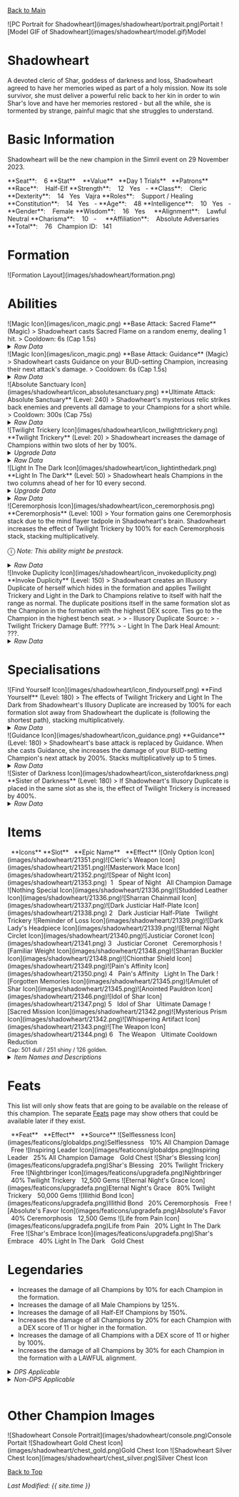 [Back to Main](index.md)

<span class="championPortraitsRow">
    <span class="championPortraitsImage">
        ![PC Portrait for Shadowheart](images/shadowheart/portrait.png)Portait
    </span>
    <span class="championPortraitsImage">
        ![Model GIF of Shadowheart](images/shadowheart/model.gif)Model
    </span>
</span>

# Shadowheart

A devoted cleric of Shar, goddess of darkness and loss, Shadowheart agreed to have her memories wiped as part of a holy mission. Now its sole survivor, she must deliver a powerful relic back to her kin in order to win Shar's love and have her memories restored - but all the while, she is tormented by strange, painful magic that she struggles to understand.

# Basic Information

Shadowheart will be the new champion in the Simril event on 29 November 2023.

<span class="champStatsTableColumn">
    <span class="champStatsTableRow">
        <span class="champStatsTableInfoHeader">
            <span style="margin-right:4px;">**Seat**:</span>
        </span>
        <span class="champStatsTableInfo">
            <span style="margin-left:8px;">6</span>
        </span>
        <span class="champStatsTableStatHeader">
            <span style="margin-right:4px;">**Stat**</span>
        </span>
        <span class="champStatsTableStatsHeader">
            <span style="margin-left:8px;">**Value**</span>
        </span>
        <span class="champStatsTableTrialsHeader">
            <span style="margin-left:8px;">**Day 1 Trials**</span>
        </span>
        <span class="champStatsTablePatronsHeader">
            <span style="margin-left:8px;">**Patrons**</span>
        </span>
    </span>
    <span class="champStatsTableRow">
        <span class="champStatsTableInfoHeader">
            <span style="margin-right:4px;">**Race**:</span>
        </span>
        <span class="champStatsTableInfo">
            <span style="margin-left:8px;">Half-Elf</span>
        </span>
        <span class="champStatsTableStatHeader">
            <span style="margin-right:4px;">**Strength**:</span>
        </span>
        <span class="champStatsTableStats">
            <span style="margin-left:8px;">12</span>
        </span>
        <span class="champStatsTableTrials">
            <span style="margin-left:8px;">Yes</span>
        </span>
        <span class="champStatsTablePatrons">
            <span style="margin-left:8px;">-</span>
        </span>
    </span>
    <span class="champStatsTableRow">
        <span class="champStatsTableInfoHeader">
            <span style="margin-right:4px;">**Class**:</span>
        </span>
        <span class="champStatsTableInfo">
            <span style="margin-left:8px;">Cleric</span>
        </span>
        <span class="champStatsTableStatHeader">
            <span style="margin-right:4px;">**Dexterity**:</span>
        </span>
        <span class="champStatsTableStats">
            <span style="margin-left:8px;">14</span>
        </span>
        <span class="champStatsTableTrials">
            <span style="margin-left:8px;">Yes</span>
        </span>
        <span class="champStatsTablePatrons">
            <span style="margin-left:8px;">Vajra</span>
        </span>
    </span>
    <span class="champStatsTableRow">
        <span class="champStatsTableInfoHeader">
            <span style="margin-right:4px;">**Roles**:</span>
        </span>
        <span class="champStatsTableInfo">
            <span style="margin-left:8px;">Support / Healing</span>
        </span>
        <span class="champStatsTableStatHeader">
            <span style="margin-right:4px;">**Constitution**:</span>
        </span>
        <span class="champStatsTableStats">
            <span style="margin-left:8px;">14</span>
        </span>
        <span class="champStatsTableTrials">
            <span style="margin-left:8px;">Yes</span>
        </span>
        <span class="champStatsTablePatrons">
            <span style="margin-left:8px;">-</span>
        </span>
    </span>
    <span class="champStatsTableRow">
        <span class="champStatsTableInfoHeader">
            <span style="margin-right:4px;">**Age**:</span>
        </span>
        <span class="champStatsTableInfo">
            <span style="margin-left:8px;">48</span>
        </span>
        <span class="champStatsTableStatHeader">
            <span style="margin-right:4px;">**Intelligence**:</span>
        </span>
        <span class="champStatsTableStats">
            <span style="margin-left:8px;">10</span>
        </span>
        <span class="champStatsTableTrials">
            <span style="margin-left:8px;">Yes</span>
        </span>
        <span class="champStatsTablePatrons">
            <span style="margin-left:8px;">-</span>
        </span>
    </span>
    <span class="champStatsTableRow">
        <span class="champStatsTableInfoHeader">
            <span style="margin-right:4px;">**Gender**:</span>
        </span>
        <span class="champStatsTableInfo">
            <span style="margin-left:8px;">Female</span>
        </span>
        <span class="champStatsTableStatHeader">
            <span style="margin-right:4px;">**Wisdom**:</span>
        </span>
        <span class="champStatsTableStats">
            <span style="margin-left:8px;">16</span>
        </span>
        <span class="champStatsTableTrials">
            <span style="margin-left:8px;">Yes</span>
        </span>
        <span class="champStatsTablePatrons">
            <span style="margin-left:8px;">&nbsp;</span>
        </span>
    </span>
    <span class="champStatsTableRow">
        <span class="champStatsTableInfoHeader">
            <span style="margin-right:4px;">**Alignment**:</span>
        </span>
        <span class="champStatsTableInfo">
            <span style="margin-left:8px;">Lawful Neutral</span>
        </span>
        <span class="champStatsTableStatHeader">
            <span style="margin-right:4px;">**Charisma**:</span>
        </span>
        <span class="champStatsTableStats">
            <span style="margin-left:8px;">10</span>
        </span>
        <span class="champStatsTableTrials">
            <span style="margin-left:8px;">-</span>
        </span>
        <span class="champStatsTablePatrons">
            <span style="margin-left:8px;">&nbsp;</span>
        </span>
    </span>
    <span class="champStatsTableRow">
        <span class="champStatsTableInfoHeader">
            <span style="margin-right:4px;">**Affiliation**:</span>
        </span>
        <span class="champStatsTableInfo">
            <span style="margin-left:8px;">Absolute Adversaries</span>
        </span>
        <span class="champStatsTableStatHeader">
            <span style="margin-right:4px;">**Total**:</span>
        </span>
        <span class="champStatsTableStats">
            <span style="margin-left:8px;">76</span>
        </span>
        <span class="champStatsTableTrials">
            <span style="margin-left:8px;">Champion ID:</span>
        </span>
        <span class="champStatsTablePatrons">
            <span style="margin-left:8px;">141</span>
        </span>
    </span>
</span>

# Formation

<span class="formationBorder">
    ![Formation Layout](images/shadowheart/formation.png)
</span>

# Abilities

<div markdown="1" class="abilityBorder"><div markdown="1" class="abilityBorderInner">
![Magic Icon](images/icon_magic.png) **Base Attack: Sacred Flame** (Magic)
> Shadowheart casts Sacred Flame on a random enemy, dealing 1 hit.  
> Cooldown: 6s (Cap 1.5s)
<details><summary><em>Raw Data</em></summary>
<p>
<pre>
{
    "id": 701,
    "name": "Sacred Flame",
    "description": "Shadowheart casts Sacred Flame on a random enemy, dealing 1 hit.",
    "long_description": "",
    "graphic_id": 0,
    "target": "random",
    "num_targets": 1,
    "aoe_radius": 0,
    "damage_modifier": 1,
    "cooldown": 6,
    "animations": [
        {
            "type": "ranged_attack",
            "projectile": "pd_generic_projectile",
            "shoot_frame": 10,
            "shoot_sound": 164,
            "hit_sound": 133,
            "projectile_details": {
                "hash": "220b7624ef8bba01663706bfc0b44e70",
                "projectile_speed": 10000,
                "projectile_hit_graphic_id": 21569
            }
        }
    ],
    "tags": [
        "ranged"
    ],
    "damage_types": [
        "magic"
    ]
}
</pre>
</p>
</details>
</div></div>

<div markdown="1" class="abilityBorder"><div markdown="1" class="abilityBorderInner">
![Magic Icon](images/icon_magic.png) **Base Attack: Guidance** (Magic)
> Shadowheart casts Guidance on your BUD-setting Champion, increasing their next attack's damage.  
> Cooldown: 6s (Cap 1.5s)
<details><summary><em>Raw Data</em></summary>
<p>
<pre>
{
    "id": 702,
    "name": "Guidance",
    "description": "Shadowheart casts Guidance on your BUD-setting Champion, increasing their next attack's damage.",
    "long_description": "",
    "graphic_id": 0,
    "target": "none",
    "num_targets": 0,
    "aoe_radius": 0,
    "damage_modifier": 1,
    "cooldown": 6,
    "animations": [
        {
            "type": "melee_attack",
            "no_damage_display": true,
            "no_jump": true,
            "no_cooldown_display": false,
            "animation_sequence_name": "attack_b"
        }
    ],
    "tags": [
        "ranged"
    ],
    "damage_types": [
        "magic"
    ]
}
</pre>
</p>
</details>
</div></div>
<div markdown="1" class="abilityBorder"><div markdown="1" class="abilityBorderInner">
![Absolute Sanctuary Icon](images/shadowheart/icon_absolutesanctuary.png) **Ultimate Attack: Absolute Sanctuary** (Level: 240)
> Shadowheart's mysterious relic strikes back enemies and prevents all damage to your Champions for a short while.  
> Cooldown: 300s (Cap 75s)
<details><summary><em>Raw Data</em></summary>
<p>
<pre>
{
    "id": 703,
    "name": "Absolute Sanctuary",
    "description": "Shadowheart's mysterious relic prevents all damage for a short while.",
    "long_description": "Shadowheart's mysterious relic strikes back enemies and prevents all damage to your Champions for a short while.",
    "graphic_id": 21370,
    "target": "all",
    "num_targets": 0,
    "aoe_radius": 0,
    "damage_modifier": 0.03,
    "cooldown": 300,
    "animations": [
        {
            "type": "ultimate_attack",
            "ultimate": "shadowheart"
        }
    ],
    "tags": [
        "ranged",
        "ultimate"
    ],
    "damage_types": [
        "magic"
    ]
}
</pre>
</p>
</details>
</div></div>

<div markdown="1" class="abilityBorder"><div markdown="1" class="abilityBorderInner">
![Twilight Trickery Icon](images/shadowheart/icon_twilighttrickery.png) **Twilight Trickery** (Level: 20)
> Shadowheart increases the damage of Champions within two slots of her by 100%.
<details><summary><em>Upgrade Data</em></summary>
<p>
<pre>
Upgrades:
       80: 100%
      130: 100%
      200: 100%
      330: 100%
      460: 100%
      610: 100%
      750: 100%
      890: 100%
    1,030: 100%
    1,160: 100%
    1,300: 100%
    1,440: 100%
    1,570: 100%
    1,710: 100%
    1,840: 100%
    1,990: 100%
    2,120: 100%
    2,260: 100%
    2,400: 100%
    2,500: 100%
    2,590: 100%

    Total Upgrade Bonus: 2.10e08%
</pre>
</p>
</details>
<details><summary><em>Raw Data</em></summary>
<p>
<pre>
{
    "id": 13275,
    "hero_id": 141,
    "required_level": 20,
    "required_upgrade_id": 0,
    "upgrade_type": "unlock_ability",
    "effect": "effect_def,1754",
    "static_dps_mult": null,
    "default_enabled": 1,
    "name": "Twilight Trickery",
    "tip_text": "Shadowheart increases the damage of Champions within two slots of her."
}
{
    "id": 1754,
    "flavour_text": "",
    "description": {
        "desc": "Shadowheart increases the damage of Champions within two slots of her by $(amount)%."
    },
    "effect_keys": [
        {
            "effect_string": "hero_dps_multiplier_mult,100",
            "targets": [
                {
                    "type": "distance",
                    "distance": 2
                }
            ]
        }
    ],
    "requirements": "",
    "graphic_id": 21366,
    "properties": {
        "is_formation_ability": true,
        "owner_use_outgoing_description": false
    }
}
</pre>
</p>
</details>
</div></div>

<div markdown="1" class="abilityBorder"><div markdown="1" class="abilityBorderInner">
![Light In The Dark Icon](images/shadowheart/icon_lightinthedark.png) **Light In The Dark** (Level: 50)
> Shadowheart heals Champions in the two columns ahead of her for 10 every second.
<details><summary><em>Upgrade Data</em></summary>
<p>
<pre>
Upgrades:
       70: 70%
      280: 70%
      470: 70%
      620: 70%
      850: 70%
    1,100: 70%
    1,350: 70%
    1,600: 70%
    1,850: 70%
    2,100: 70%
    2,350: 70%
    2,600: 70%

    Total Upgrade Bonus: 5.82e04%
</pre>
</p>
</details>
<details><summary><em>Raw Data</em></summary>
<p>
<pre>
{
    "id": 13277,
    "hero_id": 141,
    "required_level": 50,
    "required_upgrade_id": 0,
    "upgrade_type": "unlock_ability",
    "effect": "effect_def,1756",
    "static_dps_mult": null,
    "default_enabled": 1,
    "name": "Light In The Dark",
    "tip_text": "Shadowheart heals Champions in the two columns ahead of her every second."
}
{
    "id": 1756,
    "flavour_text": "",
    "description": {
        "desc": "Shadowheart heals Champions in the two columns ahead of her for $(amount) every second."
    },
    "effect_keys": [
        {
            "effect_string": "heal,10",
            "targets": [
                "next_two_col"
            ]
        }
    ],
    "requirements": "",
    "graphic_id": 21365,
    "properties": {
        "is_formation_ability": true,
        "owner_use_outgoing_description": false
    }
}
</pre>
</p>
</details>
</div></div>

<div markdown="1" class="abilityBorder"><div markdown="1" class="abilityBorderInner">
![Ceremorphosis Icon](images/shadowheart/icon_ceremorphosis.png) **Ceremorphosis** (Level: 100)
> Your formation gains one Ceremorphosis stack due to the mind flayer tadpole in Shadowheart's brain. Shadowheart increases the effect of Twilight Trickery by 100% for each Ceremorphosis stack, stacking multiplicatively.

<span style="font-size:1.2em;">ⓘ</span> *Note: This ability might be prestack.*
<details><summary><em>Raw Data</em></summary>
<p>
<pre>
{
    "id": 13276,
    "hero_id": 141,
    "required_level": 100,
    "required_upgrade_id": 0,
    "upgrade_type": "unlock_ability",
    "effect": "effect_def,1755",
    "static_dps_mult": null,
    "default_enabled": 1,
    "name": "Ceremorphosis"
}
{
    "id": 1755,
    "flavour_text": "",
    "description": {
        "desc": "Your formation gains one Ceremorphosis stack due to the mind flayer tadpole in Shadowheart's brain. Shadowheart increases the effect of Twilight Trickery by $(amount)% for each Ceremorphosis stack, stacking multiplicatively."
    },
    "effect_keys": [
        {
            "effect_string": "pre_stack_amount,100"
        },
        {
            "off_when_benched": true,
            "effect_string": "buff_upgrade,0,13275",
            "amount_expr": "upgrade_amount(13276,0)",
            "stack_func": "per_ceremorphosis_stacks",
            "amount_func": "mult",
            "stacks_multiply": true,
            "show_bonus": true,
            "stack_title": "Total Ceremorphosis Stacks",
            "total_title": "Total Bonus",
            "desc_forced_order": 2,
            "amount_updated_listeners": [
                "upgrade_unlocked",
                "slot_changed",
                "feat_changed"
            ]
        },
        {
            "off_when_benched": true,
            "outgoing_buffs": false,
            "effect_string": "shadowheart_ceremorphosis_stacks,1",
            "manual_stacking": true,
            "stacks_multiply": false,
            "show_stacks": true,
            "stack_title": "Shadowheart Ceremorphosis Stacks",
            "desc_forced_order": 1
        }
    ],
    "requirements": "",
    "graphic_id": 21363,
    "properties": {
        "is_formation_ability": true,
        "owner_use_outgoing_description": true,
        "indexed_effect_properties": true,
        "per_effect_index_bonuses": true,
        "default_bonus_index": 0,
        "retain_on_slot_changed": true
    }
}
</pre>
</p>
</details>
</div></div>

<div markdown="1" class="abilityBorder"><div markdown="1" class="abilityBorderInner">
![Invoke Duplicity Icon](images/shadowheart/icon_invokeduplicity.png) **Invoke Duplicity** (Level: 150)
> Shadowheart creates an Illusory Duplicate of herself which hides in the formation and applies Twilight Trickery and Light in the Dark to Champions relative to itself with half the range as normal. The duplicate positions itself in the same formation slot as the Champion in the formation with the highest DEX score. Ties go to the Champion in the highest bench seat.
>  
> - Illusory Duplicate Source:
> - Twilight Trickery Damage Buff: ???%
> - Light In The Dark Heal Amount: ???.
<details><summary><em>Raw Data</em></summary>
<p>
<pre>
{
    "id": 13278,
    "hero_id": 141,
    "required_level": 150,
    "required_upgrade_id": 0,
    "upgrade_type": "unlock_ability",
    "effect": "effect_def,1757",
    "static_dps_mult": null,
    "default_enabled": 1,
    "name": "Invoke Duplicity"
}
{
    "id": 1757,
    "flavour_text": "",
    "description": {
        "desc": "Shadowheart creates an Illusory Duplicate of herself which hides in the formation and applies Twilight Trickery and Light in the Dark to Champions relative to itself with half the range as normal. The duplicate positions itself in the same formation slot as the Champion in the formation with the highest DEX score. Ties go to the Champion in the highest bench seat.",
        "post": {
            "conditions": [
                {
                    "condition": "not static_desc",
                    "desc": "^^Illusory Duplicate Source: $shadowheart_illusory_duplicate_target^Twilight Trickery Damage Buff: $shadowheart_twilight_trickery_amount%^Light In The Dark Heal Amount: $shadowheart_light_in_the_dark_amount"
                }
            ]
        }
    },
    "effect_keys": [
        {
            "off_when_benched": true,
            "effect_string": "shadowheart_invoke_duplicity",
            "targets": [
                "self_slot"
            ],
            "skip_effect_key_desc": true
        },
        {
            "off_when_benched": true,
            "effect_string": "hero_dps_multiplier_mult,0",
            "override_key_desc": "Twilight Trickery - Increases the damage of $target by $amount%",
            "amount_expr": "upgrade_amount(13275,0)",
            "targets": [
                {
                    "type": "distance",
                    "distance": 1
                }
            ],
            "use_computed_amount_for_description": true
        },
        {
            "off_when_benched": true,
            "effect_string": "heal,0",
            "override_key_desc": "Light In The Dark - Heals $target for $amount every second",
            "amount_expr": "upgrade_amount(13277,0)",
            "targets": [
                "next_col"
            ],
            "use_computed_amount_for_description": true
        }
    ],
    "requirements": "",
    "graphic_id": 21364,
    "properties": {
        "is_formation_ability": true,
        "is_positional_ability": true,
        "owner_use_outgoing_description": false,
        "use_owner_override": true,
        "indexed_effect_properties": true,
        "per_effect_index_bonuses": true
    }
}
</pre>
</p>
</details>
</div></div>

# Specialisations

<div markdown="1" class="abilityBorder"><div markdown="1" class="abilityBorderInner">
![Find Yourself Icon](images/shadowheart/icon_findyourself.png) **Find Yourself** (Level: 180)
> The effects of Twilight Trickery and Light In The Dark from Shadowheart's Illusory Duplicate are increased by 100% for each formation slot away from Shadowheart the duplicate is (following the shortest path), stacking multiplicatively.
<details><summary><em>Raw Data</em></summary>
<p>
<pre>
{
    "id": 13281,
    "hero_id": 141,
    "required_level": 180,
    "required_upgrade_id": 0,
    "upgrade_type": "unlock_ability",
    "effect": "effect_def,1760",
    "static_dps_mult": null,
    "default_enabled": 1,
    "name": "Find Yourself",
    "specialization_name": "Find Yourself",
    "specialization_description": "Sometimes you need to seek out the things you've forgotten.",
    "specialization_graphic_id": 21367
}
{
    "id": 1760,
    "flavour_text": "",
    "description": {
        "desc": "The effects of Twilight Trickery and Light In The Dark from Shadowheart's Illusory Duplicate are increased by $(not_buffed amount)% for each formation slot away from Shadowheart the duplicate is (following the shortest path), stacking multiplicatively."
    },
    "effect_keys": [
        {
            "effect_string": "buff_upgrade,100,13278",
            "amount_func": "mult",
            "stack_func": "shadowheart_invoke_duplicity_dist",
            "stacks_multiply": true,
            "show_bonus": true,
            "amount_updated_listeners": [
                "slot_changed",
                "ability_score_changed"
            ]
        }
    ],
    "requirements": "",
    "graphic_id": 0,
    "properties": {
        "is_formation_ability": true,
        "owner_use_outgoing_description": true,
        "formation_circle_icon": false
    }
}
</pre>
</p>
</details>
</div></div>

<div markdown="1" class="abilityBorder"><div markdown="1" class="abilityBorderInner">
![Guidance Icon](images/shadowheart/icon_guidance.png) **Guidance** (Level: 180)
> Shadowheart's base attack is replaced by Guidance. When she casts Guidance, she increases the damage of your BUD-setting Champion's next attack by 200%. Stacks multiplicatively up to 5 times.
<details><summary><em>Raw Data</em></summary>
<p>
<pre>
{
    "id": 13279,
    "hero_id": 141,
    "required_level": 180,
    "required_upgrade_id": 0,
    "upgrade_type": "unlock_ability",
    "effect": "effect_def,1758",
    "static_dps_mult": null,
    "default_enabled": 1,
    "name": "Guidance",
    "specialization_name": "Guidance",
    "specialization_description": "Shadowheart stops attacking and instead casts Guidance, repeatedly...",
    "specialization_graphic_id": 21368
}
{
    "id": 1758,
    "flavour_text": "",
    "description": {
        "desc": "Shadowheart's base attack is replaced by Guidance. When she casts Guidance, she increases the damage of your BUD-setting Champion's next attack by $(not_buffed amount)%. Stacks multiplicatively up to $(max_stacks) times."
    },
    "effect_keys": [
        {
            "effect_string": "do_nothing,200",
            "stacks_multiply": true,
            "show_bonus": true,
            "stacks_on_trigger": "owner_base_attack",
            "more_triggers": [
                {
                    "trigger": "on_broadcast_stacks,shadowheart_guidance_trigger",
                    "action": {
                        "type": "reset_stacks"
                    }
                }
            ],
            "max_stacks": 5,
            "stack_title": "Guidance Stacks"
        },
        {
            "effect_string": "change_base_attack,702"
        },
        {
            "off_when_benched": true,
            "effect_string": "hero_dps_multiplier_mult,0",
            "active_graphic_id": 21571,
            "active_graphic_sort": "bottom",
            "amount_expr": "upgrade_amount(13279,0)",
            "targets": [
                "bud_setter"
            ]
        },
        {
            "effect_string": "broadcast_on_trigger,shadowheart_guidance_trigger,pre_target_attack",
            "skip_effect_key_desc": true,
            "targets": [
                "bud_setter"
            ]
        }
    ],
    "requirements": "",
    "graphic_id": 0,
    "properties": {
        "is_formation_ability": true,
        "owner_use_outgoing_description": true,
        "indexed_effect_properties": true,
        "per_effect_index_bonuses": true,
        "default_bonus_index": 0,
        "retain_on_slot_changed": true,
        "formation_circle_icon": false
    }
}
</pre>
</p>
</details>
</div></div>

<div markdown="1" class="abilityBorder"><div markdown="1" class="abilityBorderInner">
![Sister of Darkness Icon](images/shadowheart/icon_sisterofdarkness.png) **Sister of Darkness** (Level: 180)
> If Shadowheart's Illusory Duplicate is placed in the same slot as she is, the effect of Twilight Trickery is increased by 400%.
<details><summary><em>Raw Data</em></summary>
<p>
<pre>
{
    "id": 13280,
    "hero_id": 141,
    "required_level": 180,
    "required_upgrade_id": 0,
    "upgrade_type": "unlock_ability",
    "effect": "effect_def,1759",
    "static_dps_mult": null,
    "default_enabled": 1,
    "name": "Sister of Darkness",
    "specialization_name": "Sister of Darkness",
    "specialization_description": "Shadowheart's buff greatly increases when she's standing beside herself!",
    "specialization_graphic_id": 21369
}
{
    "id": 1759,
    "flavour_text": "",
    "description": {
        "desc": "If Shadowheart's Illusory Duplicate is placed in the same slot as she is, the effect of Twilight Trickery is increased by $(amount)%."
    },
    "effect_keys": [
        {
            "effect_string": "buff_upgrade,400,13275"
        }
    ],
    "requirements": [
        {
            "requirement": "shadowheart_is_duplicity_target"
        }
    ],
    "graphic_id": 0,
    "properties": {
        "is_formation_ability": true,
        "owner_use_outgoing_description": true,
        "formation_circle_icon": false
    }
}
</pre>
</p>
</details>
</div></div>

# Items

<span class="itemTableColumn">
    <span class="itemTableRowHeader">
        <span class="itemTableIcon" style="align-items:center;">
            <span style="margin-left:8px;">**Icons**</span>
        </span>
        <span class="itemTableSlot">
            <span>**Slot**</span>
        </span>
        <span class="itemTableName">
            <span style="margin-left: 8px;">**Epic Name**</span>
        </span>
        <span class="itemTableEffect">
            <span style="margin-left: 8px;">**Effect**</span>
        </span>
    </span>
    <span class="itemTableRow">
        <span class="itemTableIcon" style="align-items:center;">
            <span class="itemTableIcon1">![Only Option Icon](images/shadowheart/21351.png)</span><span class="itemTableIcon2">![Cleric's Weapon Icon](images/shadowheart/21351.png)</span><span class="itemTableIcon3">![Masterwork Mace Icon](images/shadowheart/21352.png)</span><span class="itemTableIcon4">![Spear of Night Icon](images/shadowheart/21353.png)</span><span class="itemTableGE">&nbsp;</span>
        </span>
        <span class="itemTableSlot">
            <span>1</span>
        </span>
        <span class="itemTableName">
            <span style="margin-left: 8px;">Spear of Night</span>
        </span>
        <span class="itemTableEffect">
            <span style="margin-left: 8px;">All Champion Damage</span>
        </span>
    </span>
    <span class="itemTableRow">
        <span class="itemTableIcon" style="align-items:center;">
            <span class="itemTableIcon1">![Nothing Special Icon](images/shadowheart/21336.png)</span><span class="itemTableIcon2">![Studded Leather Icon](images/shadowheart/21336.png)</span><span class="itemTableIcon3">![Sharran Chainmail Icon](images/shadowheart/21337.png)</span><span class="itemTableIcon4">![Dark Justiciar Half-Plate Icon](images/shadowheart/21338.png)</span>
        </span>
        <span class="itemTableSlot">
            <span>2</span>
        </span>
        <span class="itemTableName">
            <span style="margin-left: 8px;">Dark Justiciar Half-Plate</span>
        </span>
        <span class="itemTableEffect">
            <span style="margin-left: 8px;">Twilight Trickery</span>
        </span>
    </span>
    <span class="itemTableRow">
        <span class="itemTableIcon" style="align-items:center;">
            <span class="itemTableIcon1">![Reminder of Loss Icon](images/shadowheart/21339.png)</span><span class="itemTableIcon2">![Dark Lady's Headpiece Icon](images/shadowheart/21339.png)</span><span class="itemTableIcon3">![Eternal Night Circlet Icon](images/shadowheart/21340.png)</span><span class="itemTableIcon4">![Justiciar Coronet Icon](images/shadowheart/21341.png)</span>
        </span>
        <span class="itemTableSlot">
            <span>3</span>
        </span>
        <span class="itemTableName">
            <span style="margin-left: 8px;">Justiciar Coronet</span>
        </span>
        <span class="itemTableEffect">
            <span style="margin-left: 8px;">Ceremorphosis</span>
        </span>
    </span>
    <span class="itemTableRow">
        <span class="itemTableIcon" style="align-items:center;">
            <span class="itemTableIcon1">![Familiar Weight Icon](images/shadowheart/21348.png)</span><span class="itemTableIcon2">![Sharran Buckler Icon](images/shadowheart/21348.png)</span><span class="itemTableIcon3">![Chionthar Shield Icon](images/shadowheart/21349.png)</span><span class="itemTableIcon4">![Pain's Affinity Icon](images/shadowheart/21350.png)</span>
        </span>
        <span class="itemTableSlot">
            <span>4</span>
        </span>
        <span class="itemTableName">
            <span style="margin-left: 8px;">Pain's Affinity</span>
        </span>
        <span class="itemTableEffect">
            <span style="margin-left: 8px;">Light In The Dark</span>
        </span>
    </span>
    <span class="itemTableRow">
        <span class="itemTableIcon" style="align-items:center;">
            <span class="itemTableIcon1">![Forgotten Memories Icon](images/shadowheart/21345.png)</span><span class="itemTableIcon2">![Amulet of Shar Icon](images/shadowheart/21345.png)</span><span class="itemTableIcon3">![Anointed Pauldron Icon](images/shadowheart/21346.png)</span><span class="itemTableIcon4">![Idol of Shar Icon](images/shadowheart/21347.png)</span>
        </span>
        <span class="itemTableSlot">
            <span>5</span>
        </span>
        <span class="itemTableName">
            <span style="margin-left: 8px;">Idol of Shar</span>
        </span>
        <span class="itemTableEffect">
            <span style="margin-left: 8px;">Ultimate Damage</span>
        </span>
    </span>
    <span class="itemTableRow">
        <span class="itemTableIcon" style="align-items:center;">
            <span class="itemTableIcon1">![Sacred Mission Icon](images/shadowheart/21342.png)</span><span class="itemTableIcon2">![Mysterious Prism Icon](images/shadowheart/21342.png)</span><span class="itemTableIcon3">![Whispering Artifact Icon](images/shadowheart/21343.png)</span><span class="itemTableIcon4">![The Weapon Icon](images/shadowheart/21344.png)</span>
        </span>
        <span class="itemTableSlot">
            <span>6</span>
        </span>
        <span class="itemTableName">
            <span style="margin-left: 8px;">The Weapon</span>
        </span>
        <span class="itemTableEffect">
            <span style="margin-left: 8px;">Ultimate Cooldown Reduction<br/><span style="font-size:0.9em;">Cap: 501 dull / 251 shiny / 126 golden.</span></span>
        </span>
    </span>
</span>

<details><summary><em>Item Names and Descriptions</em></summary>
<p>
<pre>
Slot 1:
              Only Option: There's something familiar about this, but right now it's all I
                           have.
          Cleric's Weapon: Hardly stylish, but it will get the job done.
          Masterwork Mace: Trickery and stealth can't solve every problem.
           Spear of Night: I am her Chosen. Her Dark Justiciar.

Slot 2:
          Nothing Special: One day I will be adorned in the armor of a Dark Justiciar.
          Studded Leather: I've trained enough. I'm ready.
        Sharran Chainmail: I wear these with honor and reverence for Shar.
Dark Justiciar Half-Plate: I have proven myself and answered the Lady's highest calling.

Slot 3:
         Reminder of Loss: When I look at this, I can't help but feel sad. Is that Lady Shar's
                           will?
    Dark Lady's Headpiece: This may have little point, but it does look good on me, don't you
                           think?
    Eternal Night Circlet: Sometimes I see things in the darkness of this stone...
        Justiciar Coronet: My pain is my power.

Slot 4:
          Familiar Weight: I have no memory of learning how to wield this, but my muscles do.
          Sharran Buckler: For those who must fight but have not shown their usefulness to the
                           Dark Lady.
         Chionthar Shield: It doesn't represent Lady Shar, but it will have to do.
          Pain's Affinity: Her Shadows strengthen and the darkness takes all.

Slot 5:
       Forgotten Memories: I don't know when or where I was given this. But I treasure it.
           Amulet of Shar: Few recognize this, but those that are important do.
        Anointed Pauldron: Blessed by the Mother Superior herself.
             Idol of Shar: In the end, Lady Shar claims everything.

Slot 6:
           Sacred Mission: I must not fail the Mother Superior.
         Mysterious Prism: I... I think it wanted me to find it.
      Whispering Artifact: Something is trying to speak with me. Can it be trusted?
               The Weapon: The Absolute means nothing to the power I wield.
</pre>
</p>
</details>

# Feats

This list will only show feats that are going to be available on the release of this champion. The separate [Feats](feats.md) page may show others that could be available later if they exist.

<span class="featTableColumn">
    <span class="featTableRowHeader">
        <span class="featTableIcon1">
            <span style="margin-left:8px;">**Feat**</span>
        </span>
        <span class="featTableEffect">
            <span style="margin-left:8px;padding-right:1px;">**Effect**</span>
        </span>
        <span class="featTableSource">
            <span style="margin-left: 8px;">**Source**</span>
        </span>
    </span>
    <span class="featTableRow">
        <span class="featTableIcon2">
            ![Selflessness Icon](images/featicons/globaldps.png)Selflessness
        </span>
        <span class="featTableEffect">
            <span style="margin-left:8px;padding-right:1px;">10% All Champion Damage</span>
        </span>
        <span class="featTableSource">
            <span style="margin-left: 8px;">Free</span>
        </span>
    </span>
    <span class="featTableRow">
        <span class="featTableIcon3">
            ![Inspiring Leader Icon](images/featicons/globaldps.png)Inspiring Leader
        </span>
        <span class="featTableEffect">
            <span style="margin-left:8px;padding-right:1px;">25% All Champion Damage</span>
        </span>
        <span class="featTableSource">
            <span style="margin-left: 8px;">Gold Chest</span>
        </span>
    </span>
    <span class="featTableRow">
        <span class="featTableIcon2">
            ![Shar's Blessing Icon](images/featicons/upgradefa.png)Shar's Blessing
        </span>
        <span class="featTableEffect">
            <span style="margin-left:8px;padding-right:1px;">20% Twilight Trickery</span>
        </span>
        <span class="featTableSource">
            <span style="margin-left: 8px;">Free</span>
        </span>
    </span>
    <span class="featTableRow">
        <span class="featTableIcon3">
            ![Nightbringer Icon](images/featicons/upgradefa.png)Nightbringer
        </span>
        <span class="featTableEffect">
            <span style="margin-left:8px;padding-right:1px;">40% Twilight Trickery</span>
        </span>
        <span class="featTableSource">
            <span style="margin-left: 8px;">12,500 Gems</span>
        </span>
    </span>
    <span class="featTableRow">
        <span class="featTableIcon4">
            ![Eternal Night's Grace Icon](images/featicons/upgradefa.png)Eternal Night's Grace
        </span>
        <span class="featTableEffect">
            <span style="margin-left:8px;padding-right:1px;">80% Twilight Trickery</span>
        </span>
        <span class="featTableSource">
            <span style="margin-left: 8px;">50,000 Gems</span>
        </span>
    </span>
    <span class="featTableRow">
        <span class="featTableIcon2">
            ![Illithid Bond Icon](images/featicons/upgradefa.png)Illithid Bond
        </span>
        <span class="featTableEffect">
            <span style="margin-left:8px;padding-right:1px;">20% Ceremorphosis</span>
        </span>
        <span class="featTableSource">
            <span style="margin-left: 8px;">Free</span>
        </span>
    </span>
    <span class="featTableRow">
        <span class="featTableIcon3">
            ![Absolute's Favor Icon](images/featicons/upgradefa.png)Absolute's Favor
        </span>
        <span class="featTableEffect">
            <span style="margin-left:8px;padding-right:1px;">40% Ceremorphosis</span>
        </span>
        <span class="featTableSource">
            <span style="margin-left: 8px;">12,500 Gems</span>
        </span>
    </span>
    <span class="featTableRow">
        <span class="featTableIcon2">
            ![Life from Pain Icon](images/featicons/upgradefa.png)Life from Pain
        </span>
        <span class="featTableEffect">
            <span style="margin-left:8px;padding-right:1px;">20% Light In The Dark</span>
        </span>
        <span class="featTableSource">
            <span style="margin-left: 8px;">Free</span>
        </span>
    </span>
    <span class="featTableRow">
        <span class="featTableIcon3">
            ![Shar's Embrace Icon](images/featicons/upgradefa.png)Shar's Embrace
        </span>
        <span class="featTableEffect">
            <span style="margin-left:8px;padding-right:1px;">40% Light In The Dark</span>
        </span>
        <span class="featTableSource">
            <span style="margin-left: 8px;">Gold Chest</span>
        </span>
    </span>
</span>

# Legendaries

* Increases the damage of all Champions by 10% for each Champion in the formation.
* Increases the damage of all Male Champions by 125%.
* Increases the damage of all Half-Elf Champions by 150%.
* Increases the damage of all Champions by 20% for each Champion with a DEX score of 11 or higher in the formation.
* Increases the damage of all Champions with a DEX score of 11 or higher by 100%.
* Increases the damage of all Champions by 30% for each Champion in the formation with a LAWFUL alignment.

<details><summary><em>DPS Applicable</em></summary>
<p>
<pre>
     Arkhan: 5 / 6
    Artemis: 5 / 6
      Azaka: 4 / 6
     Binwin: 4 / 6
   Birdsong: 4 / 6
Black Viper: 4 / 6
 Catti-brie: 4 / 6
     D'hani: 4 / 6
     Delina: 4 / 6
    Dhadius: 5 / 6
     Drizzt: 5 / 6
    Farideh: 4 / 6
      Grimm: 5 / 6
     Gromma: 3 / 6
       Ishi: 4 / 6
    Jaheira: 5 / 6
    Jamilah: 4 / 6
   Jarlaxle: 5 / 6
        Jim: 5 / 6
       Kent: 5 / 6
       Krux: 5 / 6
    Lae'zel: 4 / 6
     Lucius: 5 / 6
      Makos: 4 / 6
      Minsc: 5 / 6
      NERDS: 4 / 6
     Nahara: 4 / 6
      Nixie: 4 / 6
     Orisha: 4 / 6
   Prudence: 4 / 6
      Rosie: 4 / 6
      Strix: 4 / 6
    Torogar: 5 / 6
     Warden: 4 / 6
    Warduke: 5 / 6
     Yorven: 5 / 6
      Zorbu: 5 / 6
</pre>
</p>
</details>
<details><summary><em>Non-DPS Applicable</em></summary>
<p>
<pre>
       Aila: 4 / 6
    Antrius: 5 / 6
   Astarion: 5 / 6
      Avren: 6 / 6
       BBEG: 5 / 6
    Baeloth: 5 / 6
   Barrowin: 4 / 6
     Beadle: 5 / 6
    Blooshi: 4 / 6
       Brig: 5 / 6
       Briv: 5 / 6
    Bruenor: 4 / 6
   Calliope: 5 / 6
    Celeste: 3 / 6
  Certainty: 5 / 6
    Corazón: 5 / 6
     Deekin: 5 / 6
    Desmond: 5 / 6
        Dob: 5 / 6
     Donaar: 4 / 6
 Dragonbait: 5 / 6
     Egbert: 5 / 6
   Ellywick: 4 / 6
    Evandra: 5 / 6
  Ezmerelda: 4 / 6
     Freely: 5 / 6
    Gazrick: 4 / 6
    Havilar: 4 / 6
   Hew Maan: 5 / 6
      Hitch: 5 / 6
      Imoen: 4 / 6
   Jang Sao: 4 / 6
   K'thriss: 5 / 6
      Korth: 5 / 6
     Krydle: 6 / 6
    Lazaapz: 4 / 6
      Mehen: 4 / 6
       Melf: 5 / 6
   Merilwen: 4 / 6
      Miria: 4 / 6
     Môrgæn: 4 / 6
     Nayeli: 4 / 6
      Nerys: 4 / 6
     Nordom: 4 / 6
       Nova: 4 / 6
      Nrakk: 5 / 6
       Omin: 5 / 6
     Orkira: 4 / 6
    Paultin: 5 / 6
   Penelope: 4 / 6
      Pwent: 5 / 6
     Qillek: 5 / 6
      Regis: 5 / 6
       Rust: 5 / 6
     Selise: 4 / 6
     Sentry: 3 / 6
Shadowheart: 5 / 6
      Shaka: 5 / 6
   Sisaspia: 4 / 6
     Solaak: 5 / 6
      Spurt: 5 / 6
      Stoki: 4 / 6
Strongheart: 5 / 6
      Talin: 5 / 6
    Tatyana: 4 / 6
   Thellora: 4 / 6
     Turiel: 5 / 6
      Tyril: 5 / 6
    Ulkoria: 4 / 6
      Uriah: 4 / 6
  Valentine: 5 / 6
         Vi: 4 / 6
    Viconia: 4 / 6
   Vin Ursa: 4 / 6
     Virgil: 5 / 6
    Vlahnya: 4 / 6
   Voronika: 4 / 6
     Walnut: 4 / 6
     Widdle: 4 / 6
    Wulfgar: 5 / 6
     Xander: 5 / 6
   Xerophon: 4 / 6
</pre>
</p>
</details>
<br />

# Other Champion Images

<span class="championImagesColumn">
    <span class="championImagesRow">
        <span class="championImagesPortrait">
            ![Shadowheart Console Portrait](images/shadowheart/console.png)Console Portait
        </span>
    </span>
    <span class="championImagesRow">
        <span class="championImagesChests">
            ![Shadowheart Gold Chest Icon](images/shadowheart/chest_gold.png)Gold Chest Icon
        </span>
        <span class="championImagesChests">
            ![Shadowheart Silver Chest Icon](images/shadowheart/chest_silver.png)Silver Chest Icon
        </span>
    </span>
</span>

[Back to Top](#top)

*Last Modified: {{ site.time }}*